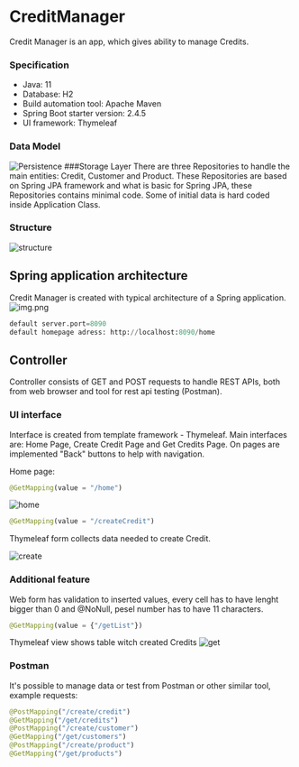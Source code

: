 # CreditManager

Credit Manager is an app, which gives ability to manage Credits.

### Specification
- Java: 11
- Database: H2
- Build automation tool: Apache Maven
- Spring Boot starter version: 2.4.5
- UI framework: Thymeleaf

### Data Model
![Persistence](https://user-images.githubusercontent.com/48919716/116630460-74aff380-a953-11eb-88c4-3c556ab29a08.png)
###Storage Layer
There are three Repositories to handle the main entities: Credit, Customer and Product. These Repositories are based on Spring JPA framework and what is basic for Spring JPA, these Repositories contains minimal code. Some of initial data is hard coded inside Application Class.
### Structure
![structure](https://user-images.githubusercontent.com/48919716/116634593-ce68eb80-a95c-11eb-86aa-e6d4a4461d8c.png)
## Spring application architecture
Credit Manager is created with typical architecture of a Spring application.
![img.png](https://www.programmersought.com/images/45/c362377c7839fb163acf0e8fc6ae7705.png)
```python
default server.port=8090
default homepage adress: http://localhost:8090/home
```
## Controller 
Controller consists of GET and POST requests to handle REST APIs, both from web browser and tool for rest api testing (Postman).
### UI interface
Interface is created from template framework - Thymeleaf. 
Main interfaces are: Home Page, Create Credit Page and Get Credits Page. On pages are implemented "Back" buttons to help with navigation.

Home page:
```python
@GetMapping(value = "/home")
```
![home](https://user-images.githubusercontent.com/48919716/116630510-914c2b80-a953-11eb-999f-9b6272940640.png)

```python
@GetMapping(value = "/createCredit")
```
Thymeleaf form collects data needed to create Credit.

![create](https://user-images.githubusercontent.com/48919716/116630504-8d200e00-a953-11eb-844d-ffd02a1ffc77.png)

### Additional feature
Web form has validation to inserted values, every cell has to have lenght bigger than 0 and @NoNull, pesel number has to have 11 characters.

```python
@GetMapping(value = {"/getList"})
```
Thymeleaf view shows table witch created Credits
![get](https://user-images.githubusercontent.com/48919716/116630507-8f826800-a953-11eb-8038-74584cefe4ec.png)

### Postman
It's possible to manage data or test from Postman or other similar tool, example requests:
```python
@PostMapping("/create/credit")
@GetMapping("/get/credits")
@PostMapping("/create/customer")
@GetMapping("/get/customers")
@PostMapping("/create/product")
@GetMapping("/get/products")
```


